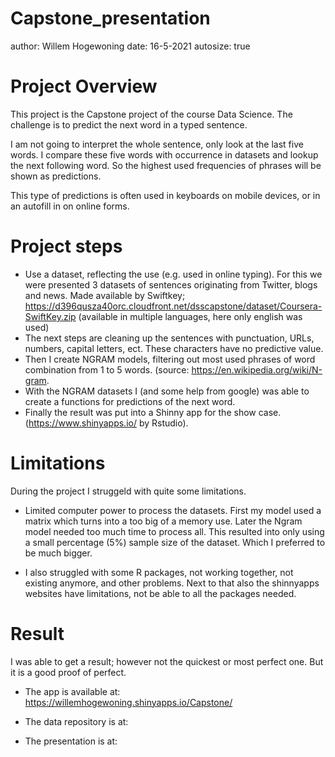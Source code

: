 Capstone_presentation
========================================================
author: Willem Hogewoning
date: 16-5-2021
autosize: true

Project Overview
========================================================

This project is the Capstone project of the course Data Science.
The challenge is to predict the next word in a typed sentence.

I am not going to interpret the whole sentence, only look at the last five words.
I compare these five words with occurrence in datasets and lookup the next following word.
So the highest used frequencies of phrases will be shown as predictions.

This type of predictions is often used in keyboards on mobile devices, or in an autofill in on online forms.


Project steps
========================================================

* Use a dataset, reflecting the use (e.g. used in online typing).
  For this we were presented 3 datasets of sentences originating from Twitter, blogs and news.
  Made available by Swiftkey; https://d396qusza40orc.cloudfront.net/dsscapstone/dataset/Coursera-SwiftKey.zip
  (available in multiple languages, here only english was used)
* The next steps are cleaning up the sentences with punctuation, URLs, numbers, capital letters, ect.
  These characters have no predictive value.
* Then I create NGRAM models, filtering out most used phrases of word combination from 1 to 5 words.
  (source: https://en.wikipedia.org/wiki/N-gram.
* With the NGRAM datasets I (and some help from google) was able to create a functions for predictions of the next word.
* Finally the result was put into a Shinny app for the show case. (https://www.shinyapps.io/ by Rstudio).


Limitations
========================================================

During the project I struggeld with quite some limitations.

* Limited computer power to process the datasets.
  First my model used a matrix which turns into a too big of a memory use.
  Later the Ngram model needed too much time to process all.
  This resulted into only using a small percentage (5%) sample size of the dataset. Which I preferred to be much bigger.
  
* I also struggled with some R packages, not working together, not existing anymore, and other problems.
  Next to that also the shinnyapps websites have limitations, not be able to all the packages needed.

Result
========================================================

I was able to get a result; however not the quickest or most perfect one.
But it is a good proof of perfect.

* The app is available at: https://willemhogewoning.shinyapps.io/Capstone/

* The data repository is at: 

* The presentation is at: 
